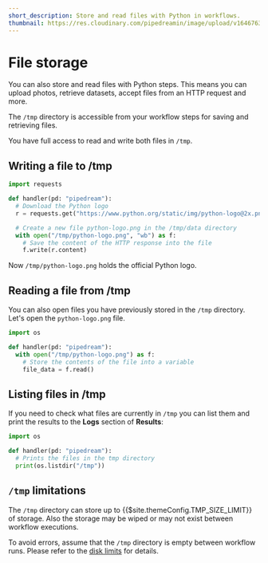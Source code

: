 ```yaml
---
short_description: Store and read files with Python in workflows.
thumbnail: https://res.cloudinary.com/pipedreamin/image/upload/v1646763737/docs/icons/icons8-opened-folder_y60u9l.svg
---
```


# File storage

You can also store and read files with Python steps. This means you can upload photos, retrieve datasets, accept files from an HTTP request and more.

The `/tmp` directory is accessible from your workflow steps for saving and retrieving files.

You have full access to read and write both files in `/tmp`.

## Writing a file to /tmp

```python
import requests

def handler(pd: "pipedream"):
  # Download the Python logo
  r = requests.get("https://www.python.org/static/img/python-logo@2x.png")

  # Create a new file python-logo.png in the /tmp/data directory
  with open("/tmp/python-logo.png", "wb") as f:
    # Save the content of the HTTP response into the file
    f.write(r.content)
```

Now `/tmp/python-logo.png` holds the official Python logo.

## Reading a file from /tmp

You can also open files you have previously stored in the `/tmp` directory. Let's open the `python-logo.png` file.

```python
import os

def handler(pd: "pipedream"):
  with open("/tmp/python-logo.png") as f:
    # Store the contents of the file into a variable
    file_data = f.read()
```

## Listing files in /tmp

If you need to check what files are currently in `/tmp` you can list them and print the results to the **Logs** section of **Results**:

```python
import os

def handler(pd: "pipedream"):
  # Prints the files in the tmp directory
  print(os.listdir("/tmp"))
```

## `/tmp` limitations

The `/tmp` directory can store up to {{$site.themeConfig.TMP_SIZE_LIMIT}} of storage. Also the storage may be wiped or may not exist between workflow executions.

To avoid errors, assume that the `/tmp` directory is empty between workflow runs. Please refer to the [disk limits](/limits/#disk) for details.
